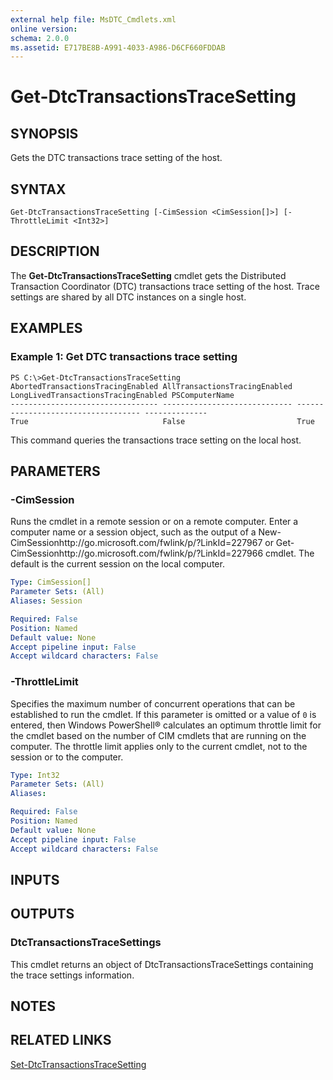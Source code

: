 ```yaml
---
external help file: MsDTC_Cmdlets.xml
online version: 
schema: 2.0.0
ms.assetid: E717BE8B-A991-4033-A986-D6CF660FDDAB
---
```


# Get-DtcTransactionsTraceSetting

## SYNOPSIS
Gets the DTC transactions trace setting of the host.

## SYNTAX

```
Get-DtcTransactionsTraceSetting [-CimSession <CimSession[]>] [-ThrottleLimit <Int32>]
```

## DESCRIPTION
The **Get-DtcTransactionsTraceSetting** cmdlet gets the Distributed Transaction Coordinator (DTC) transactions trace setting of the host.
Trace settings are shared by all DTC instances on a single host.

## EXAMPLES

### Example 1: Get DTC transactions trace setting
```
PS C:\>Get-DtcTransactionsTraceSetting
AbortedTransactionsTracingEnabled AllTransactionsTracingEnabled LongLivedTransactionsTracingEnabled PSComputerName
--------------------------------- ----------------------------- ----------------------------------- --------------
True                              False                         True
```

This command queries the transactions trace setting on the local host.

## PARAMETERS

### -CimSession
Runs the cmdlet in a remote session or on a remote computer.
Enter a computer name or a session object, such as the output of a New-CimSessionhttp://go.microsoft.com/fwlink/p/?LinkId=227967 or Get-CimSessionhttp://go.microsoft.com/fwlink/p/?LinkId=227966 cmdlet.
The default is the current session on the local computer.

```yaml
Type: CimSession[]
Parameter Sets: (All)
Aliases: Session

Required: False
Position: Named
Default value: None
Accept pipeline input: False
Accept wildcard characters: False
```

### -ThrottleLimit
Specifies the maximum number of concurrent operations that can be established to run the cmdlet.
If this parameter is omitted or a value of `0` is entered, then Windows PowerShell® calculates an optimum throttle limit for the cmdlet based on the number of CIM cmdlets that are running on the computer.
The throttle limit applies only to the current cmdlet, not to the session or to the computer.

```yaml
Type: Int32
Parameter Sets: (All)
Aliases: 

Required: False
Position: Named
Default value: None
Accept pipeline input: False
Accept wildcard characters: False
```

## INPUTS

## OUTPUTS

### DtcTransactionsTraceSettings
This cmdlet returns an object of DtcTransactionsTraceSettings containing the trace settings information.

## NOTES

## RELATED LINKS

[Set-DtcTransactionsTraceSetting](./Set-DtcTransactionsTraceSetting.md)

